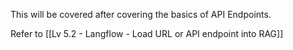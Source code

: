 This will be covered after covering the basics of API Endpoints.

Refer to [[Lv 5.2 - Langflow - Load URL or API endpoint into RAG]]